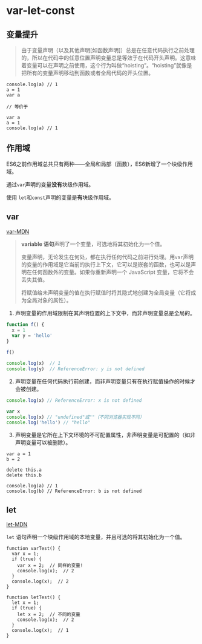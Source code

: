 # var-let-const

## 变量提升

> 由于变量声明（以及其他声明[如函数声明]）总是在任意代码执行之前处理的，所以在代码中的任意位置声明变量总是等效于在代码开头声明。这意味着变量可以在声明之前使用，这个行为叫做“hoisting”。“hoisting”就像是把所有的变量声明移动到函数或者全局代码的开头位置。

```
console.log(a) // 1
a = 1
var a 

// 等价于

var a 
a = 1
console.log(a) // 1
```

## 作用域

ES6之前作用域总共只有两种——全局和局部（函数），ES6新增了一个块级作用域。

通过`var`声明的变量**没有**块级作用域。

使用 `let`和`const`声明的变量是**有**块级作用域。

## var

[var-MDN](https://developer.mozilla.org/zh-CN/docs/Web/JavaScript/Reference/Statements/var)

> **variable 语句**声明了一个变量，可选地将其初始化为一个值。
>
> 变量声明，无论发生在何处，都在执行任何代码之前进行处理。用`var`声明的变量的作用域是它当前的执行上下文，它可以是嵌套的函数，也可以是声明在任何函数外的变量。如果你重新声明一个 JavaScript 变量，它将不会丢失其值。
>
> 将赋值给未声明变量的值在执行赋值时将其隐式地创建为全局变量（它将成为全局对象的属性）。

1. 声明变量的作用域限制在其声明位置的上下文中，而非声明变量总是全局的。

```javascript
function f() {
  x = 1
  var y = 'hello'
}

f()

console.log(x)  // 1
console.log(y)  // ReferenceError: y is not defined
```

2. 声明变量在任何代码执行前创建，而非声明变量只有在执行赋值操作的时候才会被创建。

```javascript
console.log(x) // ReferenceError: x is not defined
```

```javascript
var x
console.log(x) // "undefined"或""（不同浏览器实现不同）
console.log('hello') // "hello"
```

3. 声明变量是它所在上下文环境的不可配置属性，非声明变量是可配置的（如非声明变量可以被删除）。

```
var a = 1
b = 2

delete this.a
delete this.b 

console.log(a) // 1
console.log(b) // ReferenceError: b is not defined
```

## let

[let-MDN](https://developer.mozilla.org/zh-CN/docs/Web/JavaScript/Reference/Statements/let)

`let` 语句声明一个块级作用域的本地变量，并且可选的将其初始化为一个值。

```
function varTest() {
  var x = 1;
  if (true) {
    var x = 2;  // 同样的变量!
    console.log(x);  // 2
  }
  console.log(x);  // 2
}

function letTest() {
  let x = 1;
  if (true) {
    let x = 2;  // 不同的变量
    console.log(x);  // 2
  }
  console.log(x);  // 1
}
```


